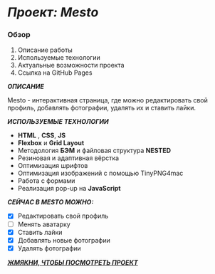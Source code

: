 # **_Проект: Mesto_**
### **Обзор**

1. Описание работы
2. Используемые технологии
3. Актуальные возможности проекта
3. Ссылка на GitHub Pages

**_ОПИСАНИЕ_**

Mesto - интерактивная страница, где можно редактировать свой профиль, добавлять фотографии, удалять их и ставить лайки.

**_ИСПОЛЬЗУЕМЫЕ ТЕХНОЛОГИИ_**

* **HTML** , **CSS**, **JS**
* **Flexbox** и **Grid Layout**
* Методология **БЭМ** и файловая структура **NESTED**
* Резиновая и адаптивная вёрстка
* Оптимизация шрифтов
* Оптимизация изображений с помощью TinyPNG4mac
* Работа с формами
* Реализация pop-up на **JavaScript**


**_СЕЙЧАС В MESTO МОЖНО:_**

- [x] Редактировать свой профиль
- [ ] Менять аватарку
- [x] Ставить лайки
- [x] Добавлять новые фотографии
- [x] Удалять фотографии

**_[ЖМЯКНИ, ЧТОБЫ ПОСМОТРЕТЬ ПРОЕКТ](https://egoryan8.github.io/mesto/)_**


